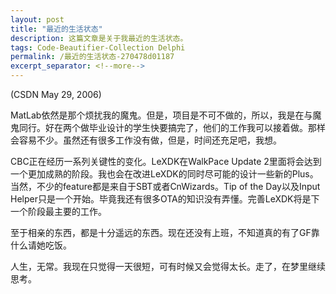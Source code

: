 ```yaml
---
layout: post
title: "最近的生活状态"
description: 这篇文章是关于我最近的生活状态。
tags: Code-Beautifier-Collection Delphi
permalink: /最近的生活状态-270478d01187
excerpt_separator: <!--more-->
---
```

(CSDN May 29, 2006)

MatLab依然是那个烦扰我的魔鬼。但是，项目是不可不做的，所以，我是在与魔鬼同行。好在两个做毕业设计的学生快要搞完了，他们的工作我可以接着做。那样会容易不少。虽然还有很多工作没有做，但是，时间还充足吧，我想。
<!--more-->

CBC正在经历一系列关键性的变化。LeXDK在WalkPace Update 2里面将会达到一个更加成熟的阶段。我也会在改进LeXDK的同时尽可能的设计一些新的Plus。当然，不少的feature都是来自于SBT或者CnWizards。Tip of the Day以及Input Helper只是一个开始。毕竟我还有很多OTA的知识没有弄懂。完善LeXDK将是下一个阶段最主要的工作。

至于相亲的东西，都是十分遥远的东西。现在还没有上班，不知道真的有了GF靠什么请她吃饭。

人生，无常。我现在只觉得一天很短，可有时候又会觉得太长。走了，在梦里继续思考。
